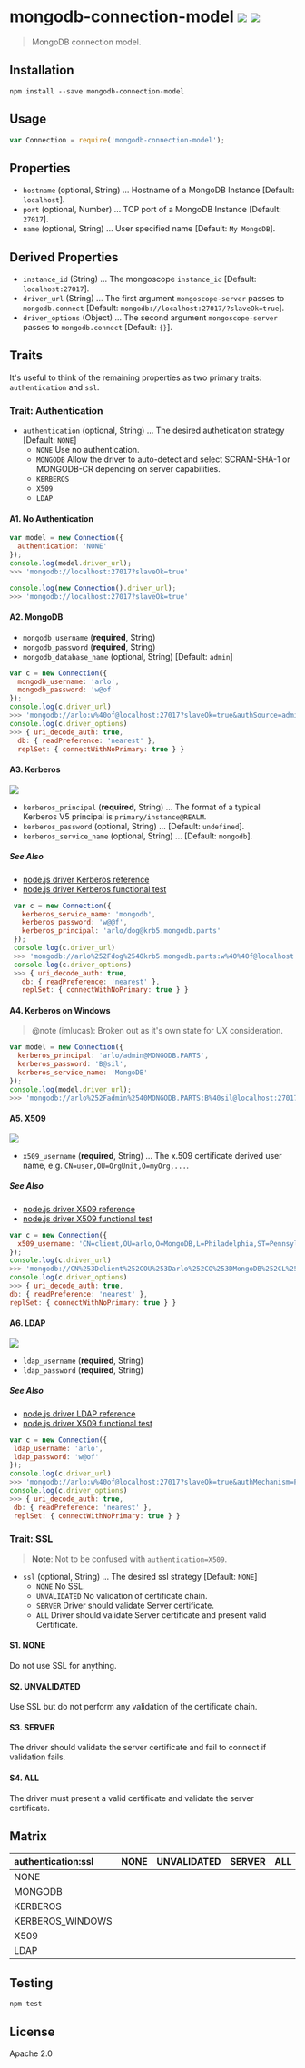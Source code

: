 # mongodb-connection-model [![][travis_img]][travis_url] [![][npm_img]][npm_url]

> MongoDB connection model.


## Installation

```
npm install --save mongodb-connection-model
```

## Usage

```javascript
var Connection = require('mongodb-connection-model');
```

## Properties

- `hostname` (optional, String) ... Hostname of a MongoDB Instance [Default: `localhost`].
- `port` (optional, Number) ... TCP port of a MongoDB Instance [Default: `27017`].
- `name` (optional, String) ... User specified name [Default: `My MongoDB`].

## Derived Properties

- `instance_id` (String) ... The mongoscope `instance_id` [Default: `localhost:27017`].
- `driver_url` (String) ... The first argument `mongoscope-server` passes to `mongodb.connect` [Default: `mongodb://localhost:27017/?slaveOk=true`].
- `driver_options` (Object) ... The second argument `mongoscope-server` passes to `mongodb.connect` [Default: `{}`].


## Traits

It's useful to think of the remaining properties as two primary traits: `authentication` and `ssl`.

<a name="authentication"></a>
### Trait: Authentication

- `authentication` (optional, String) ... The desired authetication strategy [Default: `NONE`]
  - `NONE` Use no authentication.
  - `MONGODB` Allow the driver to auto-detect and select SCRAM-SHA-1 or MONGODB-CR depending on server capabilities.
  - `KERBEROS`
  - `X509`
  - `LDAP`

<a name="authentication-none"></a>
#### A1. No Authentication

```javascript
var model = new Connection({
  authentication: 'NONE'
});
console.log(model.driver_url);
>>> 'mongodb://localhost:27017?slaveOk=true'

console.log(new Connection().driver_url);
>>> 'mongodb://localhost:27017?slaveOk=true'
```

<a name="authentication-mongodb"></a>
#### A2. MongoDB

- `mongodb_username` (**required**, String)
- `mongodb_password` (**required**, String)
- `mongodb_database_name` (optional, String) [Default: `admin`]

```javascript
var c = new Connection({
  mongodb_username: 'arlo',
  mongodb_password: 'w@of'
});
console.log(c.driver_url)
>>> 'mongodb://arlo:w%40of@localhost:27017?slaveOk=true&authSource=admin'
console.log(c.driver_options)
>>> { uri_decode_auth: true,
  db: { readPreference: 'nearest' },
  replSet: { connectWithNoPrimary: true } }
```

<a name="authentication-kerberos"></a>
#### A3. Kerberos

![][enterprise_img]

- `kerberos_principal` (**required**, String) ... The format of a typical Kerberos V5 principal is `primary/instance@REALM`.
- `kerberos_password` (optional, String) ... [Default: `undefined`].
- `kerberos_service_name` (optional, String) ... [Default: `mongodb`].

##### See Also

- [node.js driver Kerberos reference](http://bit.ly/mongodb-node-driver-kerberos)
- [node.js driver Kerberos functional test][kerberos-functional]

```javascript
 var c = new Connection({
   kerberos_service_name: 'mongodb',
   kerberos_password: 'w@@f',
   kerberos_principal: 'arlo/dog@krb5.mongodb.parts'
 });
 console.log(c.driver_url)
 >>> 'mongodb://arlo%252Fdog%2540krb5.mongodb.parts:w%40%40f@localhost:27017/kerberos?slaveOk=true&gssapiServiceName=mongodb&authMechanism=GSSAPI'
 console.log(c.driver_options)
 >>> { uri_decode_auth: true,
   db: { readPreference: 'nearest' },
   replSet: { connectWithNoPrimary: true } }
```

#### A4. Kerberos on Windows

> @note (imlucas): Broken out as it's own state for UX consideration.

```javascript
var model = new Connection({
  kerberos_principal: 'arlo/admin@MONGODB.PARTS',
  kerberos_password: 'B@sil',
  kerberos_service_name: 'MongoDB'
});
console.log(model.driver_url);
>>> 'mongodb://arlo%252Fadmin%2540MONGODB.PARTS:B%40sil@localhost:27017/kerberos?slaveOk=true&gssapiServiceName=MongoDB&authMechanism=GSSAPI'
```

<a name="authentication-x509"></a>
#### A5. X509

![][enterprise_img]

- `x509_username` (**required**, String) ... The x.509 certificate derived user name, e.g. `CN=user,OU=OrgUnit,O=myOrg,...`.

##### See Also

- [node.js driver X509 reference](http://bit.ly/mongodb-node-driver-x509)
- [node.js driver X509 functional test][x509-functional]

```javascript
var c = new Connection({
  x509_username: 'CN=client,OU=arlo,O=MongoDB,L=Philadelphia,ST=Pennsylvania,C=US'
});
console.log(c.driver_url)
>>> 'mongodb://CN%253Dclient%252COU%253Darlo%252CO%253DMongoDB%252CL%253DPhiladelphia%252CST%253DPennsylvania%252CC%253DUS@localhost:27017?slaveOk=true&authMechanism=MONGODB-X509'
console.log(c.driver_options)
>>> { uri_decode_auth: true,
db: { readPreference: 'nearest' },
replSet: { connectWithNoPrimary: true } }
```

<a name="authentication-ldap"></a>
#### A6. LDAP

![][enterprise_img]

- `ldap_username` (**required**, String)
- `ldap_password` (**required**, String)

##### See Also

- [node.js driver LDAP reference](http://bit.ly/mongodb-node-driver-ldap)
- [node.js driver X509 functional test][ldap-functional]

```javascript
var c = new Connection({
 ldap_username: 'arlo',
 ldap_password: 'w@of'
});
console.log(c.driver_url)
>>> 'mongodb://arlo:w%40of@localhost:27017?slaveOk=true&authMechanism=PLAIN'
console.log(c.driver_options)
>>> { uri_decode_auth: true,
 db: { readPreference: 'nearest' },
 replSet: { connectWithNoPrimary: true } }
```

### Trait: SSL

> **Note**: Not to be confused with `authentication=X509`.

- `ssl` (optional, String) ... The desired ssl strategy [Default: `NONE`]
  - `NONE` No SSL.
  - `UNVALIDATED` No validation of certificate chain.
  - `SERVER` Driver should validate Server certificate.
  - `ALL` Driver should validate Server certificate and present valid Certificate.

#### S1. NONE

Do not use SSL for anything.

#### S2. UNVALIDATED

Use SSL but do not perform any validation of the certificate chain.

#### S3. SERVER

The driver should validate the server certificate and fail to connect if validation fails.

#### S4. ALL

The driver must present a valid certificate and validate the server certificate.


## Matrix

| authentication:ssl |  NONE  |  UNVALIDATED  | SERVER | ALL |
| :----------------- | :----- | :------------ | :----- | :-- |
| NONE               |        |               |        |     |
| MONGODB            |        |               |        |     |
| KERBEROS           |        |               |        |     |
| KERBEROS_WINDOWS   |        |               |        |     |
| X509               |        |               |        |     |
| LDAP               |        |               |        |     |


## Testing

```
npm test
```

## License

Apache 2.0

[travis_img]: https://img.shields.io/travis/mongodb-js/mongodb-connection-model.svg?style=flat-square
[travis_url]: https://travis-ci.org/mongodb-js/mongodb-connection-model
[npm_img]: https://img.shields.io/npm/v/mongodb-connection-model.svg?style=flat-square
[npm_url]: https://www.npmjs.org/package/mongodb-connection-model
[gitter_img]: https://badges.gitter.im/Join%20Chat.svg
[gitter_url]: http://gitter.im/mongodb-js/mongodb-js
[enterprise_img]: https://img.shields.io/badge/MongoDB-Enterprise-blue.svg?style=flat-square
[coming_soon_img]: https://img.shields.io/badge/-Coming%20Soon-ff69b4.svg?style=flat-square
[kerberos-functional]: https://github.com/mongodb/node-mongodb-native/blob/2.0/test/functional/kerberos_tests.js
[ldap-functional]: https://github.com/mongodb/node-mongodb-native/blob/2.0/test/functional/ldap_tests.js
[x509-functional]: https://github.com/mongodb/node-mongodb-native/blob/2.0/test/functional/ssl_x509_tests.js
